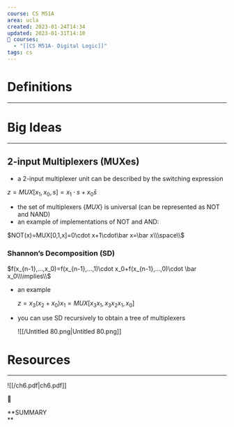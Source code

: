 ```yaml
---
course: CS M51A
area: ucla
created: 2023-01-24T14:34
updated: 2023-01-31T14:10
📕 courses:
  - "[[CS M51A- Digital Logic]]"
tags: cs
---
```

# Definitions

---

# Big Ideas

---

## 2-input Multiplexers (MUXes)

- a 2-input multiplexer unit can be described by the switching expression

$z=MUX[x_1,x_0,s]=x_1\cdot s+x_0\bar s$

- the set of multiplexers $\{MUX\}$﻿ is universal (can be represented as NOT and NAND)
- an example of implementations of NOT and AND:

$NOT(x)=MUX[0,1,x]=0\cdot x+1\cdot\bar x=\bar x\\\space\\$

### Shannon’s Decomposition (SD)

$f(x_{n-1},...,x_0)=f(x_{n-1},...,1)\cdot x_0+f(x_{n-1},...,0)\cdot \bar x_0\\\implies\\$

- an example
    
    $z=x_3(x_2+x_0)x_1=MUX[x_3x_1,x_3x_2x_1,x_0]$
    
- you can use SD recursively to obtain a tree of multiplexers
    
    ![[/Untitled 80.png|Untitled 80.png]]
    
      
    

  

# Resources

---

![[/ch6.pdf|ch6.pdf]]

📌

**SUMMARY  
**